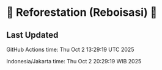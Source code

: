 
# 🌳 Reforestation (Reboisasi) 🌲

## Last Updated

GitHub Actions time: Thu Oct  2 13:29:19 UTC 2025

Indonesia/Jakarta time: Thu Oct  2 20:29:19 WIB 2025
